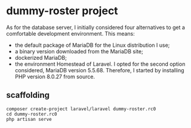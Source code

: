 # dummy-roster project

As for the database server, I initially considered four alternatives to get a comfortable development environment.
This means:
* the default package of MariaDB for the Linux distribution I use;
* a binary version downloaded from the MariaDB site;
* dockerized MariaDB;
* the environment Homestead of Laravel.
I opted for the second option considered, MariaDB version 5.5.68.
Therefore, I started by installing PHP version 8.0.27 from source.

## scaffolding

```shell
composer create-project laravel/laravel dummy-roster.rc0
cd dummy-roster.rc0
php artisan serve
```
